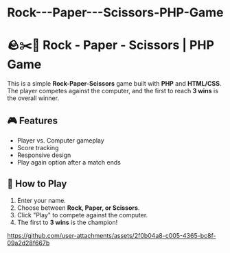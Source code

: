 # Rock---Paper---Scissors-PHP-Game

# 🪨✂️📄 Rock - Paper - Scissors | PHP Game  

This is a simple **Rock-Paper-Scissors** game built with **PHP** and **HTML/CSS**. The player competes against the computer, and the first to reach **3 wins** is the overall winner.  

## 🎮 Features  
- Player vs. Computer gameplay  
- Score tracking  
- Responsive design  
- Play again option after a match ends  

## 🚀 How to Play  
1. Enter your name.  
2. Choose between **Rock, Paper, or Scissors**.  
3. Click "Play" to compete against the computer.  
4. The first to **3 wins** is the champion!  




https://github.com/user-attachments/assets/2f0b04a8-c005-4365-bc8f-09a2d28f667b

